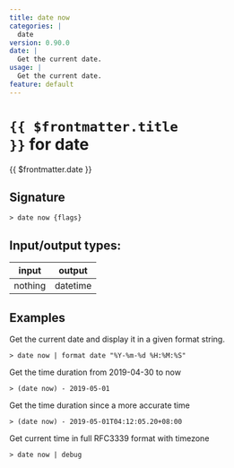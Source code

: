 ```yaml
---
title: date now
categories: |
  date
version: 0.90.0
date: |
  Get the current date.
usage: |
  Get the current date.
feature: default
---
```


<!-- This file is automatically generated. Please edit the command in https://github.com/nushell/nushell instead. -->

# <code>{{ $frontmatter.title }}</code> for date

<div class='command-title'>{{ $frontmatter.date }}</div>

## Signature

`> date now {flags} `

## Input/output types:

| input   | output   |
| ------- | -------- |
| nothing | datetime |

## Examples

Get the current date and display it in a given format string.

```nu
> date now | format date "%Y-%m-%d %H:%M:%S"

```

Get the time duration from 2019-04-30 to now

```nu
> (date now) - 2019-05-01

```

Get the time duration since a more accurate time

```nu
> (date now) - 2019-05-01T04:12:05.20+08:00

```

Get current time in full RFC3339 format with timezone

```nu
> date now | debug

```
